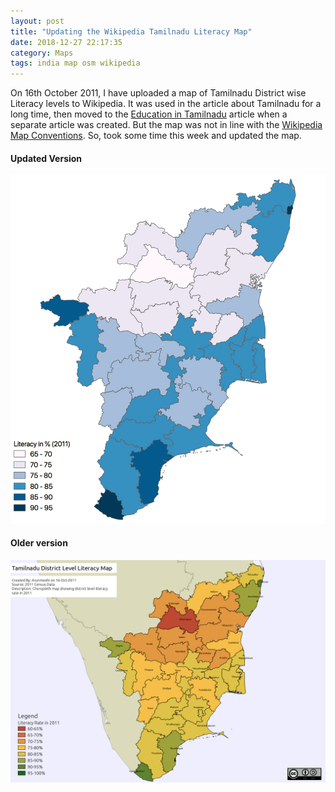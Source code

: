 ```yaml
---
layout: post
title: "Updating the Wikipedia Tamilnadu Literacy Map"
date: 2018-12-27 22:17:35
category: Maps
tags: india map osm wikipedia
---
```

On 16th October 2011, I have uploaded a map of Tamilnadu District wise Literacy levels to Wikipedia. It was used in the article about Tamilnadu for a long time, then moved to the [Education in Tamilnadu](https://en.wikipedia.org/wiki/Education_in_Tamil_Nadu) article when a separate article was created. But the map was not in line with the [Wikipedia Map Conventions](https://en.wikipedia.org/wiki/Wikipedia:WikiProject_Maps/Conventions). So, took some time this week and updated the map.

#### Updated Version


![Tamil_Nadu_Literacy_Map_2011](/img/wp-content/uploads/2018/12/Tamil_Nadu_Literacy_Map_2011.png)
#### Older version


![2018122413022521Tamil_Nadu_Literacy_Map_2011](/img/wp-content/uploads/2018/12/2018122413022521Tamil_Nadu_Literacy_Map_2011.png)
